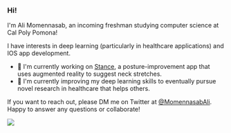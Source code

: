 ### Hi!
I'm Ali Momennasab, an incoming freshman studying computer science at Cal Poly Pomona! 

I have interests in deep learning (particularly in healthcare applications) and IOS app development.

- 🧘 I'm currently working on [Stance](https://github.com/alimomennasab/Stance), a posture-improvement app that uses augmented reality to suggest neck stretches.
- 🤖 I'm currently improving my deep learning skills to eventually pursue novel research in healthcare that helps others.

If you want to reach out, please DM me on Twitter at [@MomennasabAli](https://twitter.com/MomennasabAli). Happy to answer any questions or collaborate!

![](https://komarev.com/ghpvc/?username=alimomennasasb&color=blue)



<!--
**alimomennasab/alimomennasab** is a ✨ _special_ ✨ repository because its `README.md` (this file) appears on your GitHub profile.

Here are some ideas to get you started:

- 🔭 I’m currently working on ...
- 🌱 I’m currently learning ...
- 👯 I’m looking to collaborate on ...
- 🤔 I’m looking for help with ...
- 💬 Ask me about ...
- 📫 How to reach me: ...
- 😄 Pronouns: ...
- ⚡ Fun fact: ...
-->
